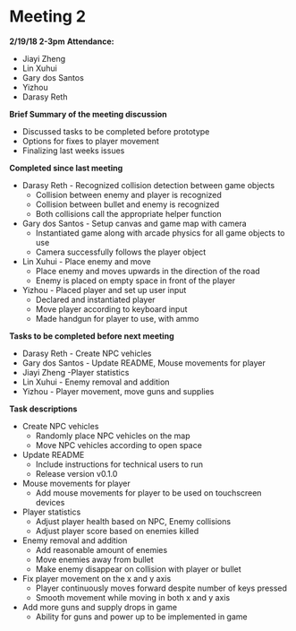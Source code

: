 # Meeting 2
 **2/19/18 2-3pm**
 **Attendance:**
 * Jiayi Zheng
 * Lin Xuhui
 * Gary dos Santos
 * Yizhou
 * Darasy Reth

 **Brief Summary of the meeting discussion**
  * Discussed tasks to be completed before prototype
  * Options for fixes to player movement
  * Finalizing last weeks issues

 **Completed since last meeting**
 * Darasy Reth - Recognized collision detection between game objects
    * Collision between enemy and player is recognized
    * Collision between bullet and enemy is recognized
    * Both collisions call the appropriate helper function
 * Gary dos Santos - Setup canvas and game map with camera
    * Instantiated game along with arcade physics for all game objects to use
    * Camera successfully follows the player object
 * Lin Xuhui - Place enemy and move
    * Place enemy and moves upwards in the direction of the road
    * Enemy is placed on empty space in front of the player
 * Yizhou - Placed player and set up user input
    * Declared and instantiated player
    * Move player according to keyboard input
    * Made handgun for player to use, with ammo

 **Tasks to be completed before next meeting**
 * Darasy Reth - Create NPC vehicles
 * Gary dos Santos - Update README, Mouse movements for player
 * Jiayi Zheng -Player statistics
 * Lin Xuhui - Enemy removal and addition
 * Yizhou - Player movement, move guns and supplies

 **Task descriptions**
  * Create NPC vehicles
    * Randomly place NPC vehicles on the map
    * Move NPC vehicles according to open space
  * Update README
    * Include instructions for technical users to run
    * Release version v0.1.0
  * Mouse movements for player
    * Add mouse movements for player to be used on touchscreen devices
  * Player statistics
    * Adjust player health based on NPC, Enemy collisions
    * Adjust player score based on enemies killed
  * Enemy removal and addition
    * Add reasonable amount of enemies
    * Move enemies away from bullet
    * Make enemy disappear on collision with player or bullet
  * Fix player movement on the x and y axis
    * Player continuously moves forward despite number of keys pressed
    * Smooth movement while moving in both x and y axis
  * Add more guns and supply drops in game
    * Ability for guns and power up to be implemented in game
